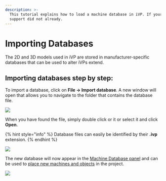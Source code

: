 ```yaml
---
description: >-
  This tutorial explains how to load a machine database in iVP. If your IT
  support did not already.
---
```


# Importing Databases

The 2D and 3D models used in iVP are stored in manufacturer-specific databases that can be used to alter iVPs extend.

## Importing databases step by step:

To import a database, click on **File -> Import database**. A new window will open that allows you to navigate to the folder that contains the database file.

![](../../../.gitbook/assets/iVP\_import\_database\_menu\_entry.jpg)

When you have found the file, simply double click or it or select it and click **Open**.

{% hint style="info" %}
Database files can easily be identified by their **.ivp** extension.
{% endhint %}

![](../../../.gitbook/assets/iVP\_import\_database\_dialogue.jpg)

The new database will now appear in the [Machine Database panel](../user-interface/machine-database-panel.md) and can be used to [place new machines and objects](../machines/first-steps-with-3d-object.md) in the project.

![](../../../.gitbook/assets/ivp\_interface\_machine\_database\_database\_panel.jpg)
